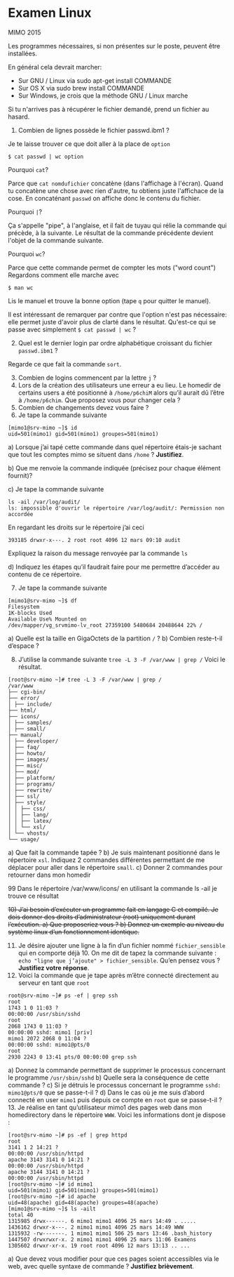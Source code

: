 # Examen Linux
MIMO 2015

Les programmes nécessaires, si non présentes sur le poste, peuvent être installées.

En général cela devrait marcher:

* Sur GNU / Linux via sudo apt-get install COMMANDE
* Sur OS X via sudo brew install COMMANDE
* Sur Windows, je crois que la méthode GNU / Linux marche

Si tu n'arrives pas à récupérer le fichier demandé, prend un fichier au hasard.

1) Combien de lignes possède le fichier passwd.ibm1 ?

Je te laisse trouver ce que doit aller à la place de `option`

```
$ cat passwd | wc option
```

Pourquoi `cat`?

Parce que `cat nomdufichier` concatène (dans l'affichage à l'écran). Quand tu concatène une chose avec rien d'autre, tu obtiens juste l'affichace de la cose.
En concaténant `passwd` on affiche donc le contenu du fichier.

Pourquoi `|`?

Ça s'appelle "pipe", à l'anglaise, et il fait de tuyau qui rélie la commande qui précède, à la suivante. Le résultat de la commande précédente devient l'objet de la commande suivante.

Pourquoi `wc`?

Parce que cette commande permet de compter les mots ("word count")
Regardons comment elle marche avec

```
$ man wc
```

Lis le manuel et trouve la bonne option (tape `q` pour quitter le manuel).

Il est intéressant de remarquer par contre que l'option n'est pas nécessaire: elle permet juste d'avoir plus de clarté dans le résultat. Qu'est-ce qui se passe avec simplement `$ cat passwd | wc` ?


2) Quel est le dernier login par ordre alphabétique croissant du fichier `passwd.ibm1` ?

Regarde ce que fait la commande `sort`.

3) Combien de logins commencent par la lettre `j` ?
4) Lors de la création des utilisateurs une erreur a eu lieu. Le homedir de certains users a été positionné à `/home/p6chiM` alors qu’il aurait dû l’être à `/home/p6chim`. Que proposez vous pour changer cela ?
5) Combien de changements devez vous faire ?
6) Je tape la commande suivante
```
[mimo1@srv-mimo ~]$ id
uid=501(mimo1) gid=501(mimo1) groupes=501(mimo1)
```

a) Lorsque j’ai tapé cette commande dans quel répertoire étais-je sachant que tout les
comptes mimo se situent dans `/home` ? **Justifiez**.

b) Que me renvoie la commande indiquée (précisez pour chaque élément fournit)?

c) Je tape la commande suivante
```
ls -ail /var/log/audit/
ls: impossible d'ouvrir le répertoire /var/log/audit/: Permission non accordée
```
En regardant les droits sur le répertoire j’ai ceci
```
393185 drwxr-x---. 2 root root 4096 12 mars 09:10 audit
```
Expliquez la raison du message renvoyée par la commande `ls`

d) Indiquez les étapes qu’il faudrait faire pour me permettre d’accéder au contenu de ce
répertoire.

7) Je tape la commande suivante
```
[mimo1@srv-mimo ~]$ df
Filesystem
1K-blocks Used
Available Use% Mounted on
/dev/mapper/vg_srvmimo-lv_root 27359100 5480684 20488644 22% /
```
a) Quelle est la taille en GigaOctets de la partition `/` ?
b) Combien reste-t-il d’espace ?

8) J’utilise la commande suivante `tree -L 3 -F /var/www | grep /`
Voici le résultat.
```
[root@srv-mimo ~]# tree -L 3 -F /var/www | grep /
/var/www
├── cgi-bin/
├── error/
│ ├── include/
├── html/
├── icons/
│ ├── samples/
│ ├── small/
├── manual/
│ ├── developer/
│ ├── faq/
│ ├── howto/
│ ├── images/
│ ├── misc/
│ ├── mod/
│ ├── platform/
│ ├── programs/
│ ├── rewrite/
│ ├── ssl/
│ ├── style/
│ │ ├── css/
│ │ ├── lang/
│ │ ├── latex/
│ │ └── xsl/
│ └── vhosts/
└── usage/
```
a) Que fait la commande tapée ?
b) Je suis maintenant positionné dans le répertoire `xsl`.
Indiquez 2 commandes différentes permettant de me déplacer pour aller dans le
répertoire `small`.
c) Donner 2 commandes pour retourner dans mon homedir

99 Dans le répertoire /var/www/icons/ en utilisant la commande ls -ail je trouve ce résultat

~~10) J’ai besoin d’exécuter un programme fait en langage C et compilé.
Je dois donner des droits d’administrateur (root) uniquement durant l’exécution.
a) Que proposeriez vous ?
b) Donnez un exemple au niveau du système linux d’un fonctionnement identique.~~

11) Je désire ajouter une ligne à la fin d’un fichier nommé `fichier_sensible` qui en comporte déjà 10.
On me dit de tapez la commande suivante : `echo "ligne que j’ajoute" > fichier_sensible`. Qu’en pensez vous ? **Justifiez votre réponse**.
12) Voici la commande que je tape après m’être connecté directement au serveur en tant que `root`
```
root@srv-mimo ~]# ps -ef | grep ssh
root
1743 1 0 11:03 ?
00:00:00 /usr/sbin/sshd
root
2068 1743 0 11:03 ?
00:00:00 sshd: mimo1 [priv]
mimo1 2072 2068 0 11:04 ?
00:00:00 sshd: mimo1@pts/0
root
2930 2243 0 13:41 pts/0 00:00:00 grep ssh
```
a) Donnez la commande permettant de supprimer le processus concernant le
programme `/usr/sbin/sshd`
b) Quelle sera la conséquence de cette commande ?
c) Si je détruis le processus concernant le programme `sshd: mimo1@pts/0` que se passe-t-il ?
d) Dans le cas où je me suis d’abord connecté en user `mimo1` puis depuis ce compte en `root` que se passe-t-il ?
13. Je réalise en tant qu’utilisateur mimo1 des pages web dans mon
homedirectory dans le répertoire `WWW`.
Voici les informations dont je dispose :
```
[root@srv-mimo ~]# ps -ef | grep httpd
root
3141 1 2 14:21 ?
00:00:00 /usr/sbin/httpd
apache 3143 3141 0 14:21 ?
00:00:00 /usr/sbin/httpd
apache 3144 3141 0 14:21 ?
00:00:00 /usr/sbin/httpd
[root@srv-mimo ~]# id mimo1
uid=501(mimo1) gid=501(mimo1) groupes=501(mimo1)
[root@srv-mimo ~]# id apache
uid=48(apache) gid=48(apache) groupes=48(apache)
[mimo1@srv-mimo ~]$ ls -ailt
total 40
1315985 drwx------. 6 mimo1 mimo1 4096 25 mars 14:49 . .....
1436162 drwxr-x---. 2 mimo1 mimo1 4096 25 mars 14:49 WWW
1315932 -rw-------. 1 mimo1 mimo1 506 25 mars 13:46 .bash_history
1447507 drwxrwxr-x. 2 mimo1 mimo1 4096 25 mars 11:06 Examens
1305602 drwxr-xr-x. 19 root root 4096 12 mars 13:13 .. ...
```
a) Que devez vous modifier pour que ces pages soient accessibles via le web, avec
quelle syntaxe de commande ? **Justifiez brièvement**.
